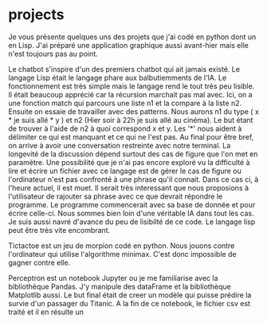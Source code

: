 # projects
Je vous présente quelques uns des projets que j'ai codé en python dont un en Lisp. J'ai préparé une application graphique aussi avant-hier mais elle n'est toujours pas au point. 

Le chatbot s'inspire d'un des premiers chatbot qui ait jamais existé. Le langage Lisp était le langage phare aux balbutiemments de l'IA.
Le fonctionnement est très simple mais le langage rend le tout très peu lisible. Il était beaucoup apprécié car la récursion marchait pas mal avec. Ici, on a une fonction match qui parcours une liste n1 et la compare à la liste n2. Ensuite on essaie de travailler avec des patterns. Nous aurons n1 du type ( x * je suis allé * y ) et n2 (Hier soir à 22h je suis allé au cinéma). Le but étant de trouver à l'aide de n2 à quoi correspond x et y. Les '*' nous aident à délimiter ce qui est manquant et ce qui ne l'est pas. Au final pour être bref, on arrive à avoir une conversation restreinte avec notre terminal. La longevité de la discussion dépend surtout des cas de figure que l'on met en paramètre. Une possibilité que je n'ai pas encore exploré vu la difficulté à lire et écrire un fichier avec ce langage est de gérer le cas de figure ou l'ordinateur n'est pas confronté à une phrase qu'il connait. Dans ce cas ci, à l'heure actuel, il est muet. Il serait très interessant que nous proposions à l'utilisateur de rajouter sa phrase avec ce que devrait répondre le programme. Le programme commencerait avec sa base de donnée et pour écrire celle-ci. Nous sommes bien loin d'une véritable IA dans tout les cas. Je suis aussi navré d'avance du peu de lisibilté de ce code. Le langage lisp peut être très vite encombrant.

Tictactoe est un jeu de morpion codé en python. Nous jouons contre l'ordinateur qui utilise l'algorithme minimax. C'est donc impossible de gagner contre elle. 

Perceptron est un notebook Jupyter ou je me familiarise avec la bibliothèque Pandas. J'y manipule des dataFrame et la bibliothèque Matplotlib aussi. Le but final était de creer un modèle qui puisse prédire la survie d'un passager du Titanic. A la fin de ce notebook, le fichier csv est traité et il en résulte un  
